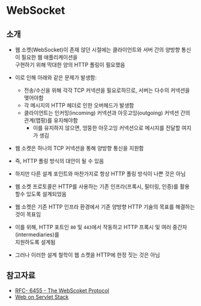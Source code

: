 # WebSocket

## 소개

* 웹 소켓(WebSocket)이 존재 않던 시절에는 클라이언트와 서버 간의 양방향 통신이 필요한 웹 애플리케이션을 \
  구현하기 위해 막대한 양의 HTTP 폴링이 필요했음
* 이로 인해 아래와 같은 문제가 발생함:
  * 전송/수신을 위해 각각 TCP 커넥션을 필요로하므로, 서버는 다수의 커넥션을 맺어야함
  * 각 메시지의 HTTP 헤더로 인한 오버헤드가 발생함
  * 클라이언트는 인커밍(incoming) 커넥션과 아웃고잉(outgoing) 커넥션 간의 관계(맵핑)를 유지해야함
    * 이를 유지하지 않으면, 엉뚱한 아웃고잉 커넥션으로 메시지를 전달할 여지가 생김



* 웹 소켓은 하나의 TCP 커넥션을 통해 양방향 통신을 지원함
* 즉, HTTP 폴링 방식의 대안이 될 수 있음
* 하지만 다른 설계 포인트와 마찬가지로 항상 HTTP 폴링 방식이 나쁜 것은 아님



* 웹 소켓 프로토콜은 HTTP를 사용하는 기존 인프라(프록시, 필터링, 인증)를 활용 할수 있도록 설계되었음
* 웹 소켓은 기존 HTTP 인프라 환경에서 기존 양방향 HTTP 기술의 목표를 해결하는 것이 목표임
* 이를 위해, HTTP 포트인 `80` 및 `443`에서 작동하고 HTTP 프록시 및 여러 중간자(intermediaries)를 \
  지원하도록 설계됨
* 그러나 이러한 설계 철학이 웹 소켓을 HTTP에 한정 짓는 것은 아님



## 참고자료

* [RFC- 6455 - The WebScoket Protocol](https://datatracker.ietf.org/doc/html/rfc6455#page-4)
* [Web on Servlet Stack](https://docs.spring.io/spring-framework/docs/current/reference/html/web.html#websocket)
